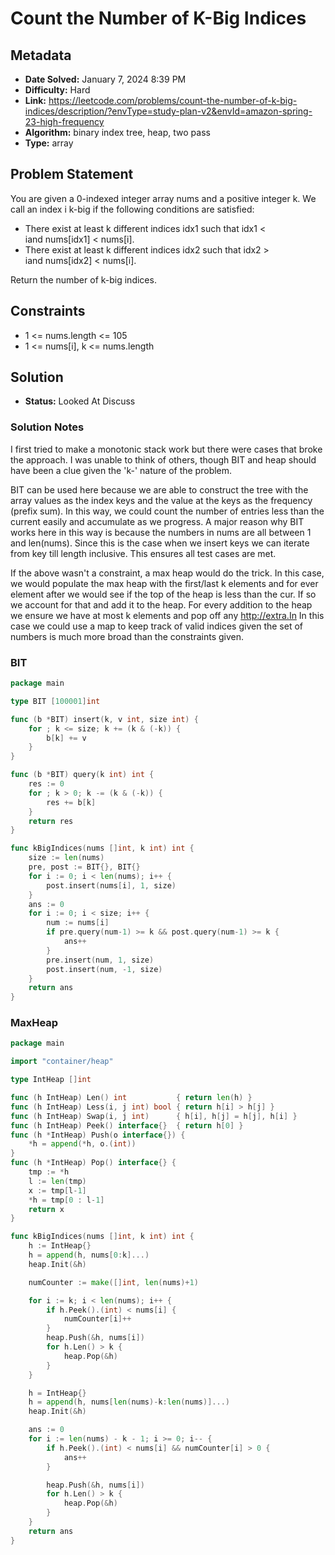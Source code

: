 # Count the Number of K-Big Indices

## Metadata

- **Date Solved:** January 7, 2024 8:39 PM
- **Difficulty:** Hard
- **Link:** https://leetcode.com/problems/count-the-number-of-k-big-indices/description/?envType=study-plan-v2&envId=amazon-spring-23-high-frequency
- **Algorithm:** binary index tree, heap, two pass
- **Type:** array

## Problem Statement

You are given a 0-indexed integer array nums and a positive integer k.
We call an index i k-big if the following conditions are satisfied:

- There exist at least k different indices idx1 such that idx1 < iand nums[idx1] < nums[i].
- There exist at least k different indices idx2 such that idx2 > iand nums[idx2] < nums[i].

Return the number of k-big indices.

## Constraints

- 1 <= nums.length <= 105
- 1 <= nums[i], k <= nums.length

## Solution

- **Status:** Looked At Discuss

### Solution Notes

I first tried to make a monotonic stack work but there were cases that broke the approach. I was unable to think of others, though BIT and heap should have been a clue given the 'k-' nature of the problem.

BIT can be used here because we are able to construct the tree with the array values as the index keys and the value at the keys as the frequency (prefix sum). In this way, we could count the number of entries less than the current easily and accumulate as we progress. A major reason why BIT works here in this way is because the numbers in nums are all between 1 and len(nums). Since this is the case when we insert keys we can iterate from key till length inclusive. This ensures all test cases are met.

If the above wasn't a constraint, a max heap would do the trick. In this case, we would populate the max heap with the first/last k elements and for ever element after we would see if the top of the heap is less than the cur. If so we account for that and add it to the heap. For every addition to the heap we ensure we have at most k elements and pop off any http://extra.In In this case we could use a map to keep track of valid indices given the set of numbers is much more broad than the constraints given. 


### BIT

```go
package main

type BIT [100001]int

func (b *BIT) insert(k, v int, size int) {
	for ; k <= size; k += (k & (-k)) {
		b[k] += v
	}
}

func (b *BIT) query(k int) int {
	res := 0
	for ; k > 0; k -= (k & (-k)) {
		res += b[k]
	}
	return res
}

func kBigIndices(nums []int, k int) int {
	size := len(nums)
	pre, post := BIT{}, BIT{}
	for i := 0; i < len(nums); i++ {
		post.insert(nums[i], 1, size)
	}
	ans := 0
	for i := 0; i < size; i++ {
		num := nums[i]
		if pre.query(num-1) >= k && post.query(num-1) >= k {
			ans++
		}
		pre.insert(num, 1, size)
		post.insert(num, -1, size)
	}
	return ans
}
```

### MaxHeap

```go
package main

import "container/heap"

type IntHeap []int

func (h IntHeap) Len() int           { return len(h) }
func (h IntHeap) Less(i, j int) bool { return h[i] > h[j] }
func (h IntHeap) Swap(i, j int)      { h[i], h[j] = h[j], h[i] }
func (h IntHeap) Peek() interface{}  { return h[0] }
func (h *IntHeap) Push(o interface{}) {
	*h = append(*h, o.(int))
}
func (h *IntHeap) Pop() interface{} {
	tmp := *h
	l := len(tmp)
	x := tmp[l-1]
	*h = tmp[0 : l-1]
	return x
}

func kBigIndices(nums []int, k int) int {
	h := IntHeap{}
	h = append(h, nums[0:k]...)
	heap.Init(&h)

	numCounter := make([]int, len(nums)+1)

	for i := k; i < len(nums); i++ {
		if h.Peek().(int) < nums[i] {
			numCounter[i]++
		}
		heap.Push(&h, nums[i])
		for h.Len() > k {
			heap.Pop(&h)
		}
	}

	h = IntHeap{}
	h = append(h, nums[len(nums)-k:len(nums)]...)
	heap.Init(&h)

	ans := 0
	for i := len(nums) - k - 1; i >= 0; i-- {
		if h.Peek().(int) < nums[i] && numCounter[i] > 0 {
			ans++
		}

		heap.Push(&h, nums[i])
		for h.Len() > k {
			heap.Pop(&h)
		}
	}
	return ans
}
```
